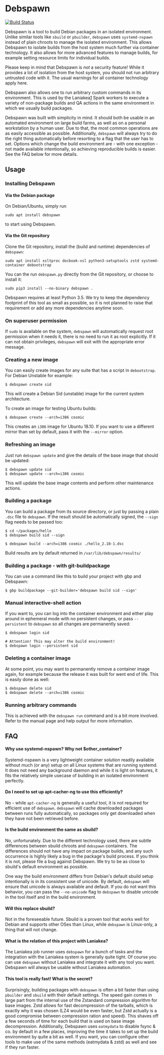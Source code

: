 # Debspawn

[![Build Status](https://travis-ci.org/lkorigin/debspawn.svg?branch=master)](https://travis-ci.org/lkorigin/debspawn)

Debspawn is a tool to build Debian packages in an isolated environment. Unlike similar tools like `sbuild`
or `pbuilder`, `debspawn` uses `systemd-nspawn` instead of plain chroots to manage the isolated environment.
This allows Debspawn to isolate builds from the host system much further via container technology. It also allows
for more advanced features to manage builds, for example setting resource limits for individual builds.

Please keep in mind that Debspawn is *not* a security feature! While it provides a lot of isolation from the
host system, you should not run arbitrary untrusted code with it. The usual warnings for all container technology
apply here.

Debspawn also allows one to run arbitrary custom commands in its environment. This is used by the Laniakea[1] Spark workers
to execute a variety of non-package builds and QA actions in the same environment in which we usually build packages.

Debspawn was built with simplicity in mind. It should both be usable in an automated environment on large build farms,
as well as on a personal workstation by a human user.
Due to that, the most common operations are as easily accessible as possible. Additionally, `debspawn` will always try
to do the right thing automatically before resorting to a flag that the user has to set.
Options which change the build environment are - with one exception - not made available intentionally, so
achieving reproducible builds is easier.
See the FAQ below for more details.

[1]: https://github.com/lkorigin/laniakea

## Usage

### Installing Debspawn

#### Via the Debian package

On Debian/Ubuntu, simply run
```ShellSession
sudo apt install debspawn
```
to start using Debspawn.

#### Via the Git repository

Clone the Git repository, install the (build and runtime) dependencies of `debspawn`:
```ShellSession
sudo apt install xsltproc docbook-xsl python3-setuptools zstd systemd-container debootstrap
```

You can the run `debspawn.py` directly from the Git repository, or choose to install it:
```ShellSession
sudo pip3 install --no-binary debspawn .
```

Debspawn requires at least Python 3.5. We try to keep the dependency footprint of this tool as
small as possible, so it is not planned to raise that requirement or add any more dependencies
anytime soon.

### On superuser permission

If `sudo` is available on the system, `debspawn` will automatically request root permission
when it needs it, there is no need to run it as root explicitly.
If it can not obtain privileges, `debspawn` will exit with the appropriate error message.

### Creating a new image

You can easily create images for any suite that has a script in `debootstrap`. For Debian Unstable for example:
```ShellSession
$ debspawn create sid
```
This will create a Debian Sid (unstable) image for the current system architecture.

To create an image for testing Ubuntu builds:
```ShellSession
$ debspawn create --arch=i386 cosmic
```
This creates an `i386` image for Ubuntu 18.10. If you want to use a different mirror than set by default, pass it with the `--mirror` option.

### Refreshing an image

Just run `debspawn update` and give the details of the base image that should be updated:
```ShellSession
$ debspawn update sid
$ debspawn update --arch=i386 cosmic
```

This will update the base image contents and perform other maintenance actions.

### Building a package

You can build a package from its source directory, or just by passing a plain `.dsc` file to `debspawn`. If the result should
be automatically signed, the `--sign` flag needs to be passed too:
```ShellSession
$ cd ~/packages/hello
$ debspawn build sid --sign

$ debspawn build --arch=i386 cosmic ./hello_2.10-1.dsc
```

Build results are by default returned in `/var/lib/debspawn/results/`

### Building a package - with git-buildpackage

You can use a command like this to build your project with gbp and Debspawn:
```ShellSession
$ gbp buildpackage --git-builder='debspawn build sid --sign'
```

### Manual interactive-shell action

If you want to, you can log into the container environment and either play around in
ephemeral mode with no persistent changes, or pass `--persistent` to `debspawn` so all changes are permanently saved:
```ShellSession
$ debspawn login sid

# Attention! This may alter the build environment!
$ debspawn login --persistent sid
```

### Deleting a container image

At some point, you may want to permanently remove a container image again, for example because the
release it was built for went end of life.
This is easily done as well:
```ShellSession
$ debspawn delete sid
$ debspawn delete --arch=i386 cosmic
```

### Running arbitrary commands

This is achieved with the `debspawn run` command and is a bit more involved. Refer to the manual page
and help output for more information.


## FAQ

#### Why use systemd-nspawn? Why not $other_container?

Systemd-nspawn is a very lightweight container solution readily available without much (or any) setup on all Linux systems
that are running systemd. It does not need any background daemon and while it is light on features, it
fits the relatively simple usecase of building in an isolated environment perfectly.


#### Do I need to set up apt-cacher-ng to use this efficiently?

No - while `apt-cacher-ng` is generally a useful tool, it is not required for efficient use of `debspawn`. `debspawn` will cache
downloaded packages between runs fully automatically, so packages only get downloaded when they have not been retrieved before.


#### Is the build environment the same as sbuild?

No, unfortunately. Due to the different technology used, there are subtle differences between sbuild chroots and `debspawn` containers.
The differences should not have any impact on package builds, and any such occurrence is highly likely a bug in the package's
build process. If you think it is not, please file a bug against Debspawn. We try to be as close to sbuild's default environment
as possible.

One way the build environment differs from Debian's default sbuild setup intentionally is in its consistent use of unicode.
By default, `debspawn` will ensure that unicode is always available and default. If you do not want this behavior, you can pass
the `--no-unicode` flag to `debspawn` to disable unicode in the tool itself and in the build environment.


#### Will this replace sbuild?

Not in the foreseeable future. Sbuild is a proven tool that works well for Debian and supports other OSes than Linux, while `debspawn` is Linux-only,
a thing that will not change.


#### What is the relation of this project with Laniakea?

The Laniakea job runner uses `debspawn` for a bunch of tasks and the integration with the Laniakea system is generally quite tight.
Of course you can use `debspawn` without Laniakea and integrate it with any tool you want. Debspawn will always be usable
without Laniakea automation.


#### This tool is really fast! What is the secret?

Surprisingly, building packages with `debspawn` is often a bit faster than using `pbuilder` and `sbuild` with their default settings.
The speed gain comes in large part from the internal use of the Zstandard compression algorithm for base images. Zstd allows for fast
decompression of the tarballs, which is exactly why it was chosen (LZ4 would be even faster, but Zstd actually is a good compromise between
compression ration and speed). This shaves off a few seconds of time for each build that is used on base image decompression.
Additionally, Debspawn uses `eatmydata` to disable fsync & co. by default in a few places, improving the time it takes to set up the build environment
by quite a bit as well.
If you want, you can configure other tools to make use of the same methods (eatmydata & zstd) as well and see if they run faster.
